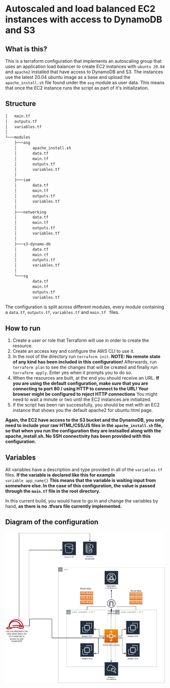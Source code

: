 # Autoscaled and load balanced EC2 instances with access to DynamoDB and S3

## What is this?

This is a terraform configuration that implements an autoscaling group that uses an application load balancer to create EC2 instances with `ubuntu 20.04` and `apache2` installed that have access to DynamoDB and S3. The instances use the latest 20.04 ubuntu image as a base and upload the `apache_install.sh` file found under the `asg` module as user data. This means that once the EC2 instance runs the script as part of it's initialization.

## Structure
```bash
│   main.tf
│   outputs.tf
│   variables.tf
│   
└───modules
    ├───asg
    │       apache_install.sh    
    │       data.tf
    │       main.tf
    │       outputs.tf
    │       variables.tf
    │
    ├───iam
    │       data.tf
    │       main.tf
    │       outputs.tf
    │       variables.tf
    │
    ├───networking
    │       data.tf
    │       main.tf
    │       outputs.tf
    │       variables.tf
    │
    ├───s3-dynamo-db
    │       data.tf
    │       main.tf
    │       outputs.tf
    │       variables.tf
    │
    └───sg
            data.tf
            main.tf
            outputs.tf
            variables.tf

```
The configuration is split across different modules, every module containing a `data.tf`, `outputs.tf`, `variables.tf` and `main.tf ` files. 

## How to run

1. Create a user or role that Terraform will use in order to create the resource.
2. Create an access key and configure the AWS CLI to use it. 
3. In the root of the directory run `terraform init`. **NOTE: No remote state of any kind has been included in this configuration!** Afterwards, run `terraform plan` to see the changes that will be created and finally run `terraform apply`. Enter yes when it prompts you to do so.
4. When the resources are built, at the end you should receive an URL. **If you are using the default configuration, make sure that you are connecting to port 80 / using HTTP to connect to the URL! Your browser might be configured to reject HTTP connections** You might need to wait a minute or two until the EC2 instances are initialized. 
5. If the script has been ran successfully, you should be met with an EC2 instance that shows you the default apache2 for ubuntu html page.

**Again, the EC2 have access to the S3 bucket and the DynamoDB, you only need to include your raw HTML/CSS/JS files in the `apache_install.sh` file, so that when you run the configuration they are instsalled along with the apache_install.sh. No SSH connectivity has been provided with this configuration.**

## Variables 

All variables have a description and type provided in all of the `variables.tf` files. **If the variable is declared like this for example** <br>
`variable app_name{}`
**This means that the variable is waiting input from somewhere else. In the case of this configuration, the value is passed through the `main.tf` file in the root directory.**

In this current build, you would have to go in and change the variables by hand, **as there is no .tfvars file currently implemented.**

## Diagram of the configuration

![alt text](https://github.com/morskiq123/childish-tf-demo/blob/master/Diagram.jpg "Diagram.jpg")

